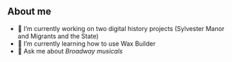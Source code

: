 ## About me



- 🔭 I’m currently working on two digital history projects (Sylvester Manor and Migrants and the State)
- 🌱 I’m currently learning how to use Wax Builder
- 💬 Ask me about *Broadway musicals*


